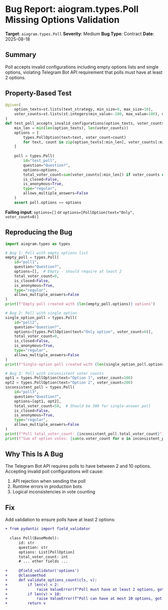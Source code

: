 # Bug Report: aiogram.types.Poll Missing Options Validation

**Target**: `aiogram.types.Poll`
**Severity**: Medium
**Bug Type**: Contract
**Date**: 2025-08-18

## Summary

Poll accepts invalid configurations including empty options lists and single options, violating Telegram Bot API requirement that polls must have at least 2 options.

## Property-Based Test

```python
@given(
    option_texts=st.lists(text_strategy, min_size=0, max_size=10),
    voter_counts=st.lists(st.integers(min_value=-100, max_value=100), min_size=0, max_size=10)
)
def test_poll_accepts_invalid_configurations(option_texts, voter_counts):
    min_len = min(len(option_texts), len(voter_counts))
    options = [
        types.PollOption(text=text, voter_count=count)
        for text, count in zip(option_texts[:min_len], voter_counts[:min_len])
    ]
    
    poll = types.Poll(
        id="test_poll",
        question="Question?",
        options=options,
        total_voter_count=sum(voter_counts[:min_len]) if voter_counts else 0,
        is_closed=False,
        is_anonymous=True,
        type="regular",
        allows_multiple_answers=False
    )
    assert poll.options == options
```

**Failing input**: `options=[]` or `options=[PollOption(text="Only", voter_count=0)]`

## Reproducing the Bug

```python
import aiogram.types as types

# Bug 1: Poll with empty options list
empty_poll = types.Poll(
    id="poll1",
    question="Question?",
    options=[],  # Empty - should require at least 2
    total_voter_count=0,
    is_closed=False,
    is_anonymous=True,
    type="regular",
    allows_multiple_answers=False
)
print(f"Empty poll created with {len(empty_poll.options)} options")

# Bug 2: Poll with single option
single_option_poll = types.Poll(
    id="poll2",
    question="Question?",
    options=[types.PollOption(text="Only option", voter_count=0)],
    total_voter_count=0,
    is_closed=False,
    is_anonymous=True,
    type="regular",
    allows_multiple_answers=False
)
print(f"Single-option poll created with {len(single_option_poll.options)} options")

# Bug 3: Poll with inconsistent voter counts
opt1 = types.PollOption(text="Option 1", voter_count=100)
opt2 = types.PollOption(text="Option 2", voter_count=200)
inconsistent_poll = types.Poll(
    id="poll3",
    question="Question?",
    options=[opt1, opt2],
    total_voter_count=50,  # Should be 300 for single-answer poll
    is_closed=False,
    is_anonymous=True,
    type="regular",
    allows_multiple_answers=False
)
print(f"Poll total_voter_count: {inconsistent_poll.total_voter_count}")
print(f"Sum of option votes: {sum(o.voter_count for o in inconsistent_poll.options)}")
```

## Why This Is A Bug

The Telegram Bot API requires polls to have between 2 and 10 options. Accepting invalid poll configurations will cause:
1. API rejection when sending the poll
2. Runtime errors in production bots
3. Logical inconsistencies in vote counting

## Fix

Add validation to ensure polls have at least 2 options:

```diff
+ from pydantic import field_validator
  
  class Poll(BaseModel):
      id: str
      question: str
      options: List[PollOption]
      total_voter_count: int
      # ... other fields ...
      
+     @field_validator('options')
+     @classmethod
+     def validate_options_count(cls, v):
+         if len(v) < 2:
+             raise ValueError(f"Poll must have at least 2 options, got {len(v)}")
+         if len(v) > 10:
+             raise ValueError(f"Poll can have at most 10 options, got {len(v)}")
+         return v
```